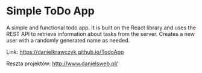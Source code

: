 # Simple ToDo App

A simple and functional todo app. It is built on the React library and uses the REST API to retrieve information about tasks from the server. Creates a new user with a randomly generated name as needed.

Link: https://danielkrawczyk.github.io/TodoApp

Reszta projektów: http://www.danielsweb.pl/

